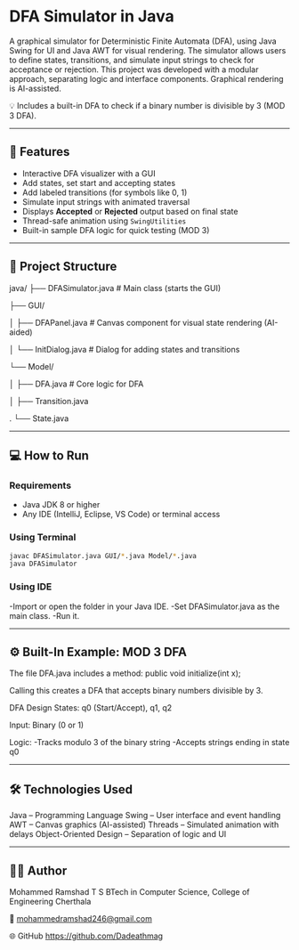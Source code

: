 # DFA Simulator in Java

A graphical simulator for Deterministic Finite Automata (DFA), using Java Swing for UI and Java AWT for visual rendering. The simulator allows users to define states, transitions, and simulate input strings to check for acceptance or rejection. This project was developed with a modular approach, separating logic and interface components. Graphical rendering is AI-assisted.

💡 Includes a built-in DFA to check if a binary number is divisible by 3 (MOD 3 DFA).

---

## 🧠 Features

- Interactive DFA visualizer with a GUI
- Add states, set start and accepting states
- Add labeled transitions (for symbols like 0, 1)
- Simulate input strings with animated traversal
- Displays **Accepted** or **Rejected** output based on final state
- Thread-safe animation using `SwingUtilities`
- Built-in sample DFA logic for quick testing (MOD 3)

---

## 📁 Project Structure

java/
├── DFASimulator.java # Main class (starts the GUI)

├── GUI/

│ ├── DFAPanel.java # Canvas component for visual state rendering (AI-aided)

│ └── InitDialog.java # Dialog for adding states and transitions

└── Model/

│ ├── DFA.java # Core logic for DFA 
  
│  ├── Transition.java
  
.  └── State.java

---

## 💻 How to Run

### Requirements
- Java JDK 8 or higher
- Any IDE (IntelliJ, Eclipse, VS Code) or terminal access

### Using Terminal
```bash
javac DFASimulator.java GUI/*.java Model/*.java
java DFASimulator
```
### Using IDE

-Import or open the folder in your Java IDE.
-Set DFASimulator.java as the main class.
-Run it.

---

## ⚙️ Built-In Example: MOD 3 DFA

The file DFA.java includes a method:
public void initialize(int x);

Calling this creates a DFA that accepts binary numbers divisible by 3.

DFA Design
States: q0 (Start/Accept), q1, q2

Input: Binary (0 or 1)

Logic:  -Tracks modulo 3 of the binary string
        -Accepts strings ending in state q0

---

## 🛠 Technologies Used

Java – Programming Language
Swing – User interface and event handling
AWT – Canvas graphics (AI-assisted)
Threads – Simulated animation with delays
Object-Oriented Design – Separation of logic and UI

---

## 👨‍💻 Author
Mohammed Ramshad T S
BTech in Computer Science, College of Engineering Cherthala

📧 mohammedramshad246@gmail.com

🌐 GitHub https://github.com/Dadeathmag
    
